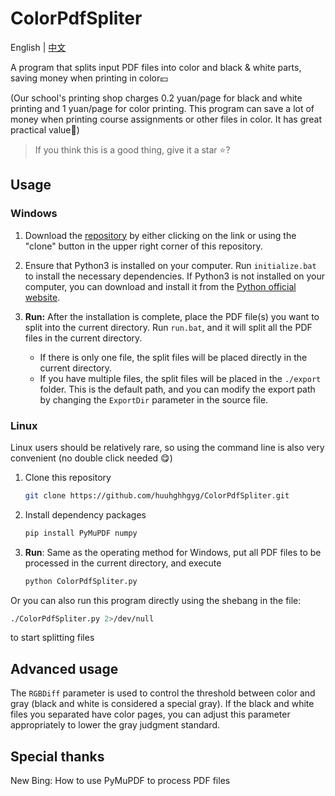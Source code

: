 # ColorPdfSpliter

English | [中文](README.md)

A program that splits input PDF files into color and black & white parts, saving money when printing in color💴

(Our school's printing shop charges 0.2 yuan/page for black and white printing and 1 yuan/page for color printing. This program can save a lot of money when printing course assignments or other files in color. It has great practical value🤑)

> If you think this is a good thing, give it a star ⭐?

## Usage
### Windows
1. Download the [repository](https://github.com/huuhghhgyg/ColorPdfSpliter/archive/refs/heads/main.zip) by either clicking on the link or using the "clone" button in the upper right corner of this repository.
    
2. Ensure that Python3 is installed on your computer. Run `initialize.bat` to install the necessary dependencies. If Python3 is not installed on your computer, you can download and install it from the [Python official website](https://www.python.org/downloads/).
    
3. **Run:** After the installation is complete, place the PDF file(s) you want to split into the current directory. Run `run.bat`, and it will split all the PDF files in the current directory.
    
    * If there is only one file, the split files will be placed directly in the current directory.
    * If you have multiple files, the split files will be placed in the `./export` folder. This is the default path, and you can modify the export path by changing the `ExportDir` parameter in the source file.

### Linux
Linux users should be relatively rare, so using the command line is also very convenient (no double click needed 😋)

1. Clone this repository

    ```Bash
    git clone https://github.com/huuhghhgyg/ColorPdfSpliter.git
    ```

2. Install dependency packages

    ```Bash
    pip install PyMuPDF numpy
    ```

3. **Run**: Same as the operating method for Windows, put all PDF files to be processed in the current directory, and execute

    ```Bash
    python ColorPdfSpliter.py
    ```
Or you can also run this program directly using the shebang in the file:

```Bash
./ColorPdfSpliter.py 2>/dev/null
```
to start splitting files

## Advanced usage
The `RGBDiff` parameter is used to control the threshold between color and gray (black and white is considered a special gray). If the black and white files you separated have color pages, you can adjust this parameter appropriately to lower the gray judgment standard.

## Special thanks
New Bing: How to use PyMuPDF to process PDF files
